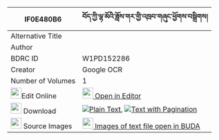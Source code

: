|IF0E480B6|བོད་ཀྱི་ལྷ་མོའི་ཟློས་གར་གྱི་འཁྲབ་གཞུང་ཕྱོགས་བསྒྲིགས། 
| --- | --- 
|Alternative Title |
|Author | 
|BDRC ID | W1PD152286
|Creator | Google OCR
|Number of Volumes| 1
|<img width="25" src="https://img.icons8.com/color/25/000000/edit-property.png">Edit Online| [<img width="25" src="https://avatars.githubusercontent.com/u/45091458?s=200&v=4"> Open in Editor](http://editor.openpecha.org/IF0E480B6)
|<img width="25" src="https://img.icons8.com/fluent/48/000000/download-2.png"/>  Download | [![](https://img.icons8.com/color/20/000000/txt.png)Plain Text](https://github.com/Openpecha/IF0E480B6/releases/download/v2/bo_kyi_lhamo_i_dogar_gyi_trabs_plain_IF0E480B6.zip), [![](https://img.icons8.com/color/20/000000/txt.png)Text with Pagination](https://github.com/Openpecha/IF0E480B6/releases/download/v2/bo_kyi_lhamo_i_dogar_gyi_trabs_pages_IF0E480B6.zip)
|<img width="25" src="https://img.icons8.com/plasticine/100/000000/pictures-folder.png"/>  Source Images | [<img width="25" src="https://library.bdrc.io/icons/BUDA-small.svg"> Images of text file open in BUDA](https://library.bdrc.io/show/bdr:W1PD152286)